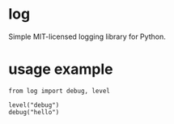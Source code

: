 # log

Simple MIT-licensed logging library for Python.

# usage example

```
from log import debug, level

level("debug")
debug("hello")
```
